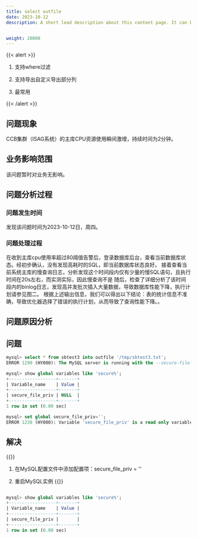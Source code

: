 ```yaml
---
title: select outfile
date: 2023-10-12
description: A short lead description about this content page. It can be **bold** or _italic_ and can be split over multiple paragraphs.


weight: 20000
---
```


{{< alert >}}
1. 支持where过滤

2. 支持导出自定义导出部分列

3. 最常用

{{< /alert >}}



## 问题现象

CCB集群（ISAG系统）的主库CPU资源使用瞬间激增，持续时间为2分钟。




## 业务影响范围

该问题暂时对业务无影响。


## 问题分析过程

### 问题发生时间
发现该问题时间为2023-10-12日，周四。

### 问题处理过程
在收到主库cpu使用率超过80阈值告警后，登录数据库后台，查看当前数据库状态。经初步确认，没有发现高耗时的SQL，即当前数据库状态良好。
接着查看当前系统主库的慢查询日志，分析发现这个时间段内仅有少量的慢SQL语句，且执行时间在20s左右，而实测实际，因此慢查询不是
随后，检查了详细分析了该时间段内的binlog日志，发现高并发批次插入大量数据，导致数据库性能下降，执行计划请参见图二。
根据上述输出信息，我们可以得出以下结论：表的统计信息不准确，导致优化器选择了错误的执行计划，从而导致了查询性能下降。。

## 问题原因分析



## 问题

```sql
mysql> select * from sbtest3 into outfile '/tmp/sbtest3.txt';
ERROR 1290 (HY000): The MySQL server is running with the --secure-file-priv option so it cannot execute this statement

mysql> show global variables like 'secure%';
+------------------+-------+
| Variable_name    | Value |
+------------------+-------+
| secure_file_priv | NULL  |
+------------------+-------+
1 row in set (0.00 sec)

mysql> set global secure_file_priv='';
ERROR 1238 (HY000): Variable 'secure_file_priv' is a read only variable

```

## 解决
{{<alert title="问题" color="secondary">}}
1. 在MySQL配置文件中添加配置项：secure_file_priv = ''

2. 重启MySQL实例
{{</alert>}}
```sql

mysql> show global variables like 'secure%';
+------------------+-------+
| Variable_name    | Value |
+------------------+-------+
| secure_file_priv |       |
+------------------+-------+
1 row in set (0.00 sec)


```
































